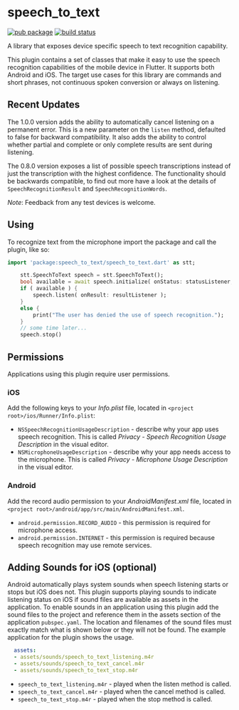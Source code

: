 # speech_to_text

[![pub package](https://img.shields.io/badge/pub-v1.0.0-blue)](https://pub.dartlang.org/packages/speech_to_text) [![build status](https://github.com/csdcorp/speech_to_text/workflows/build/badge.svg)](https://github.com/csdcorp/speech_to_text/actions?query=workflow%3Abuild)

A library that exposes device specific speech to text recognition capability.

This plugin contains a set of classes that make it easy to use the speech recognition 
capabilities of the mobile device in Flutter. It supports both Android and iOS. The 
target use cases for this library are commands and short phrases, not continuous spoken
conversion or always on listening. 

## Recent Updates

The 1.0.0 version adds the ability to automatically cancel listening on a permanent error. 
This is a new parameter on the `listen` method, defaulted to false for backward 
compatibility. It also adds the ability to control whether partial and complete or only 
complete results are sent during listening.  

The 0.8.0 version exposes a list of possible speech transcriptions instead of just the 
transcription with the highest confidence. The functionality should be backwards compatible,
to find out more have a look at the details of `SpeechRecognitionResult` and 
`SpeechRecognitionWords`. 

*Note*: Feedback from any test devices is welcome. 

## Using

To recognize text from the microphone import the package and call the plugin, like so: 

```dart
import 'package:speech_to_text/speech_to_text.dart' as stt;

    stt.SpeechToText speech = stt.SpeechToText();
    bool available = await speech.initialize( onStatus: statusListener, onError: errorListener );
    if ( available ) {
        speech.listen( onResult: resultListener );
    }
    else {
        print("The user has denied the use of speech recognition.");
    }
    // some time later...
    speech.stop()
```

## Permissions

Applications using this plugin require user permissions. 
### iOS

Add the following keys to your _Info.plist_ file, located in `<project root>/ios/Runner/Info.plist`:

* `NSSpeechRecognitionUsageDescription` - describe why your app uses speech recognition. This is called _Privacy - Speech Recognition Usage Description_ in the visual editor.
* `NSMicrophoneUsageDescription` - describe why your app needs access to the microphone. This is called _Privacy - Microphone Usage Description_ in the visual editor.

### Android

Add the record audio permission to your _AndroidManifest.xml_ file, located in `<project root>/android/app/src/main/AndroidManifest.xml`.

* `android.permission.RECORD_AUDIO` - this permission is required for microphone access.
* `android.permission.INTERNET` - this permission is required because speech recognition may use remote services.

## Adding Sounds for iOS (optional)

Android automatically plays system sounds when speech listening starts or stops but iOS does not. This plugin supports playing sounds to indicate listening status on iOS if sound files are available as assets in the application. To enable sounds in an application using this plugin add the sound files to the project and reference them in the assets section of the application `pubspec.yaml`. The location and filenames of the sound files must exactly match what 
is shown below or they will not be found. The example application for the plugin shows the usage. 
```yaml
  assets:
  - assets/sounds/speech_to_text_listening.m4r
  - assets/sounds/speech_to_text_cancel.m4r
  - assets/sounds/speech_to_text_stop.m4r
```
* `speech_to_text_listening.m4r` - played when the listen method is called.
* `speech_to_text_cancel.m4r` - played when the cancel method is called.
* `speech_to_text_stop.m4r` - played when the stop method is called.


